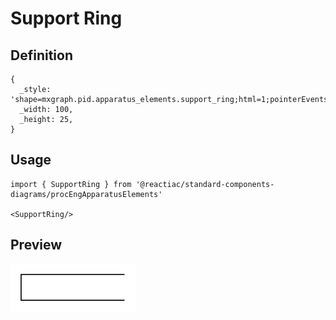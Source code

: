 # Support Ring

## Definition

```
{
  _style: 'shape=mxgraph.pid.apparatus_elements.support_ring;html=1;pointerEvents=1;align=center;verticalLabelPosition=bottom;verticalAlign=top;dashed=0;',
  _width: 100,
  _height: 25,
}
```

## Usage

```
import { SupportRing } from '@reactiac/standard-components-diagrams/procEngApparatusElements'

<SupportRing/>
```

## Preview

<img src="./support-ring.png" width="200"/>
